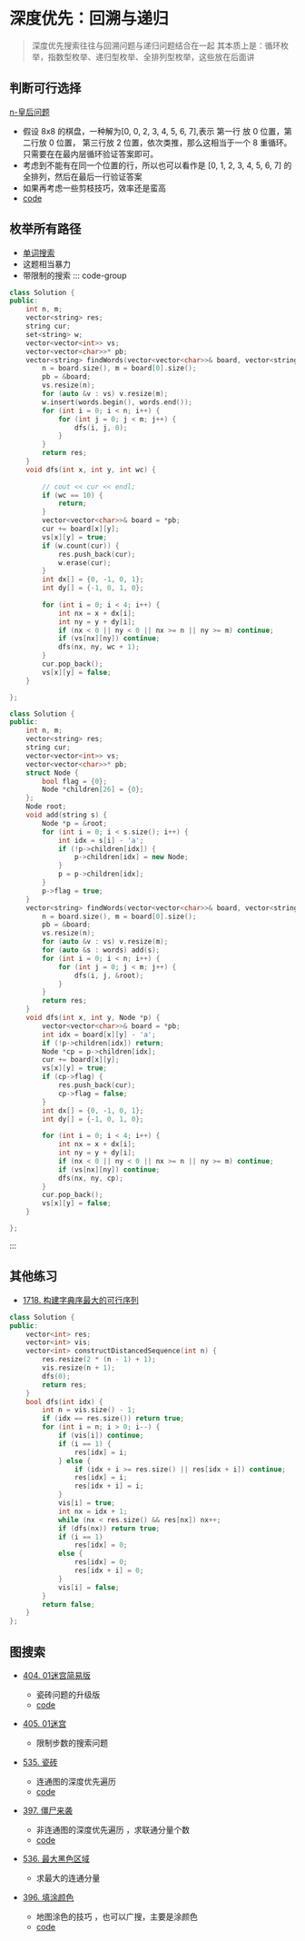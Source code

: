 # 深度优先：回溯与递归
> 深度优先搜索往往与回溯问题与递归问题结合在一起
> 其本质上是：循环枚举，指数型枚举、递归型枚举、全排列型枚举，这些放在后面讲

## 判断可行选择
[n-皇后问题](https://www.acwing.com/problem/content/845/)
* 假设 8x8 的棋盘，一种解为[0, 0, 2, 3, 4, 5, 6, 7],表示 第一行 放 0 位置，第二行放 0 位置， 第三行放 2 位置，依次类推，那么这相当于一个 8 重循环。只需要在在最内层循环验证答案即可。
* 考虑到不能有在同一个位置的行，所以也可以看作是 [0, 1, 2, 3, 4, 5, 6, 7] 的全排列，然后在最后一行验证答案
* 如果再考虑一些剪枝技巧，效率还是蛮高
* [code](../acwing/acwing.843.md)

## 枚举所有路径
* [单词搜索](https://leetcode.cn/problems/word-search-ii/description/?envType=study-plan-v2&envId=top-interview-150)
* 这题相当暴力
* 带限制的搜索
::: code-group
```c++ [暴力]
class Solution {
public:
    int n, m;
    vector<string> res;
    string cur;
    set<string> w;
    vector<vector<int>> vs;
    vector<vector<char>>* pb;
    vector<string> findWords(vector<vector<char>>& board, vector<string>& words) {
        n = board.size(), m = board[0].size();
        pb = &board;
        vs.resize(n);
        for (auto &v : vs) v.resize(m);
        w.insert(words.begin(), words.end());
        for (int i = 0; i < n; i++) {
            for (int j = 0; j < m; j++) {
                dfs(i, j, 0);
            }
        }
        return res;
    }
    void dfs(int x, int y, int wc) {
        
        // cout << cur << endl;
        if (wc == 10) {
            return;
        }
        vector<vector<char>>& board = *pb;
        cur += board[x][y];
        vs[x][y] = true;
        if (w.count(cur)) {
            res.push_back(cur);
            w.erase(cur);
        }
        int dx[] = {0, -1, 0, 1};
        int dy[] = {-1, 0, 1, 0};
        
        for (int i = 0; i < 4; i++) {
            int nx = x + dx[i];
            int ny = y + dy[i];
            if (nx < 0 || ny < 0 || nx >= n || ny >= m) continue;
            if (vs[nx][ny]) continue;
            dfs(nx, ny, wc + 1);
        }
        cur.pop_back();
        vs[x][y] = false;
    }

};
```
```c++ [trie 树]
class Solution {
public:
    int n, m;
    vector<string> res;
    string cur;
    vector<vector<int>> vs;
    vector<vector<char>>* pb;
    struct Node {
        bool flag = {0};
        Node *children[26] = {0};
    };
    Node root;
    void add(string s) {
        Node *p = &root;
        for (int i = 0; i < s.size(); i++) {
            int idx = s[i] - 'a';
            if (!p->children[idx]) {
                p->children[idx] = new Node;
            }
            p = p->children[idx];
        }
        p->flag = true;
    }
    vector<string> findWords(vector<vector<char>>& board, vector<string>& words) {
        n = board.size(), m = board[0].size();
        pb = &board;
        vs.resize(n);
        for (auto &v : vs) v.resize(m);
        for (auto &s : words) add(s);
        for (int i = 0; i < n; i++) {
            for (int j = 0; j < m; j++) {
                dfs(i, j, &root);
            }
        }
        return res;
    }
    void dfs(int x, int y, Node *p) {
        vector<vector<char>>& board = *pb;
        int idx = board[x][y] - 'a';
        if (!p->children[idx]) return;
        Node *cp = p->children[idx];
        cur += board[x][y];
        vs[x][y] = true;
        if (cp->flag) {
            res.push_back(cur);
            cp->flag = false;
        }
        int dx[] = {0, -1, 0, 1};
        int dy[] = {-1, 0, 1, 0};
        
        for (int i = 0; i < 4; i++) {
            int nx = x + dx[i];
            int ny = y + dy[i];
            if (nx < 0 || ny < 0 || nx >= n || ny >= m) continue;
            if (vs[nx][ny]) continue;
            dfs(nx, ny, cp);
        }
        cur.pop_back();
        vs[x][y] = false;
    }

};
```
:::



## 其他练习

* [1718. 构建字典序最大的可行序列](https://leetcode.cn/problems/construct-the-lexicographically-largest-valid-sequence/description/)
```c++
class Solution {
public:
    vector<int> res;
    vector<int> vis;
    vector<int> constructDistancedSequence(int n) {
        res.resize(2 * (n - 1) + 1);
        vis.resize(n + 1);
        dfs(0);
        return res;
    }
    bool dfs(int idx) {
        int n = vis.size() - 1;
        if (idx == res.size()) return true;
        for (int i = n; i > 0; i--) {
            if (vis[i]) continue;
            if (i == 1) {
                res[idx] = i;
            } else {
                if (idx + i >= res.size() || res[idx + i]) continue;
                res[idx] = i;
                res[idx + i] = i;
            }
            vis[i] = true;
            int nx = idx + 1;
            while (nx < res.size() && res[nx]) nx++;
            if (dfs(nx)) return true;
            if (i == 1)
                res[idx] = 0;
            else {
                res[idx] = 0;
                res[idx + i] = 0;
            }
            vis[i] = false;
        }
        return false;
    }
};
```

## 图搜索
* [404. 01迷宫简易版](https://oj.haizeix.com/problem/404)
    * 瓷砖问题的升级版
    * [code](./code_brute_enumeration/404.oj.md)

* [405. 01迷宫](https://oj.haizeix.com/problem/405)
    * 限制步数的搜索问题

* [535. 瓷砖](https://oj.haizeix.com/problem/535)
    * 连通图的深度优先遍历
    * [code](./code_brute_enumeration/535.oj.md)
* [397. 僵尸来袭](https://oj.haizeix.com/problem/397)
    * 非连通图的深度优先遍历 ，求联通分量个数
    * [code](./code_brute_enumeration/397.oj.md)

* [536. 最大黑色区域](https://oj.haizeix.com/problem/536)
    * 求最大的连通分量

* [396. 填涂颜色](https://oj.haizeix.com/problem/396)
    * 地图涂色的技巧 ，也可以广搜，主要是涂颜色
    * [code](./code_brute_enumeration/396.oj.md)